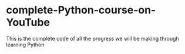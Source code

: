 # complete-Python-course-on-YouTube
This is the complete code of all the progress we will be making through learning Python
